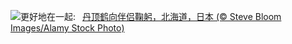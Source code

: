 ![](https://www.bing.com/th?id=OHR.BowingCrane_ZH-CN0143761293_UHD.jpg&w=1000)更好地在一起:&nbsp;&ensp;[丹顶鹤向伴侣鞠躬，北海道，日本 (© Steve Bloom Images/Alamy Stock Photo)](https://www.bing.com/th?id=OHR.BowingCrane_ZH-CN0143761293_UHD.jpg)
<br><br/>
